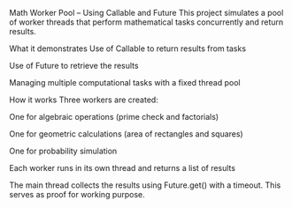 Math Worker Pool – Using Callable and Future
This project simulates a pool of worker threads that perform mathematical tasks concurrently and return results.

What it demonstrates
Use of Callable to return results from tasks

Use of Future to retrieve the results

Managing multiple computational tasks with a fixed thread pool

How it works
Three workers are created:

One for algebraic operations (prime check and factorials)

One for geometric calculations (area of rectangles and squares)

One for probability simulation

Each worker runs in its own thread and returns a list of results

The main thread collects the results using Future.get() with a timeout.
This serves as proof for working purpose.